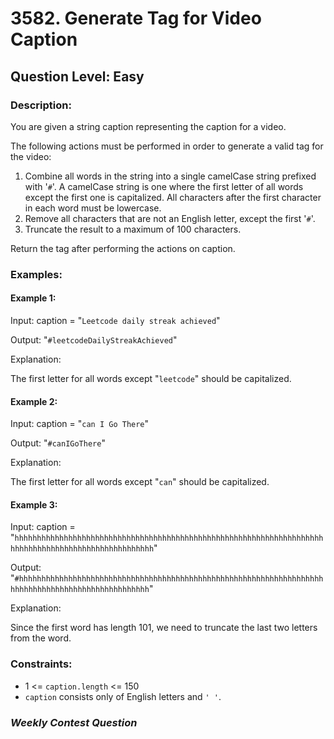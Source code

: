 # 3582. Generate Tag for Video Caption
## Question Level: Easy
### Description:
You are given a string caption representing the caption for a video.

The following actions must be performed in order to generate a valid tag for the video:

1. Combine all words in the string into a single camelCase string prefixed with '`#`'. A camelCase string is one where the first letter of all words except the first one is capitalized. All characters after the first character in each word must be lowercase.
2. Remove all characters that are not an English letter, except the first '`#`'.
3. Truncate the result to a maximum of 100 characters.

Return the tag after performing the actions on caption.

### Examples:
#### Example 1:

Input: caption = "`Leetcode daily streak achieved`"

Output: "`#leetcodeDailyStreakAchieved`"

Explanation:

The first letter for all words except "`leetcode`" should be capitalized.

#### Example 2:

Input: caption = "`can I Go There`"

Output: "`#canIGoThere`"

Explanation:

The first letter for all words except "`can`" should be capitalized.

#### Example 3:

Input: caption = "`hhhhhhhhhhhhhhhhhhhhhhhhhhhhhhhhhhhhhhhhhhhhhhhhhhhhhhhhhhhhhhhhhhhhhhhhhhhhhhhhhhhhhhhhhhhhhhhhhhhhh`"

Output: "`#hhhhhhhhhhhhhhhhhhhhhhhhhhhhhhhhhhhhhhhhhhhhhhhhhhhhhhhhhhhhhhhhhhhhhhhhhhhhhhhhhhhhhhhhhhhhhhhhhhh`"

Explanation:

Since the first word has length 101, we need to truncate the last two letters from the word.

### Constraints:

- 1 <= `caption.length` <= 150
- `caption` consists only of English letters and `' '`.

### <i>Weekly Contest Question</i>